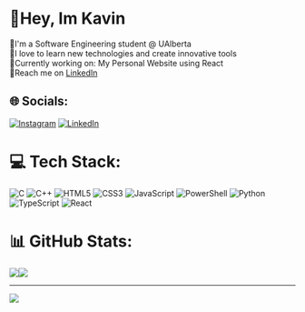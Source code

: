 # 👋Hey, Im Kavin

🏫I'm a Software Engineering student @ UAlberta<br/>
🛫I love to learn new technologies and create innovative tools<br/>
🧩Currently working on: My Personal Website using React<br/>
📲Reach me on [LinkedIn](https://www.linkedin.com/in/kavinvasan-kumaran-7a24352a1/)<br/>


## 🌐 Socials:
[![Instagram](https://img.shields.io/badge/Instagram-%23E4405F.svg?logo=Instagram&logoColor=white)](https://instagram.com/kavinn_kk) [![LinkedIn](https://img.shields.io/badge/LinkedIn-%230077B5.svg?logo=linkedin&logoColor=white)](https://www.linkedin.com/in/kavinvasan-kumaran-7a24352a1/)

# 💻 Tech Stack:
![C](https://img.shields.io/badge/c-%2300599C.svg?style=for-the-badge&logo=c&logoColor=white) ![C++](https://img.shields.io/badge/c++-%2300599C.svg?style=for-the-badge&logo=c%2B%2B&logoColor=white) ![HTML5](https://img.shields.io/badge/html5-%23E34F26.svg?style=for-the-badge&logo=html5&logoColor=white) ![CSS3](https://img.shields.io/badge/css3-%231572B6.svg?style=for-the-badge&logo=css3&logoColor=white) ![JavaScript](https://img.shields.io/badge/javascript-%23323330.svg?style=for-the-badge&logo=javascript&logoColor=%23F7DF1E) ![PowerShell](https://img.shields.io/badge/PowerShell-%235391FE.svg?style=for-the-badge&logo=powershell&logoColor=white) ![Python](https://img.shields.io/badge/python-3670A0?style=for-the-badge&logo=python&logoColor=ffdd54) ![TypeScript](https://img.shields.io/badge/typescript-%23007ACC.svg?style=for-the-badge&logo=typescript&logoColor=white) ![React](https://img.shields.io/badge/react-%2320232a.svg?style=for-the-badge&logo=react&logoColor=%2361DAFB)
# 📊 GitHub Stats:
![](https://nirzak-streak-stats.vercel.app/?user=kkavinkk&theme=gruvbox&hide_border=false)![](https://github-readme-stats.vercel.app/api/top-langs/?username=kkavinkk&theme=gruvbox&hide_border=false&include_all_commits=false&count_private=false&layout=compact)

---
[![](https://visitcount.itsvg.in/api?id=kkavinkk&icon=0&color=0)](https://visitcount.itsvg.in)

<!-- Proudly created with GPRM ( https://gprm.itsvg.in ) -->
